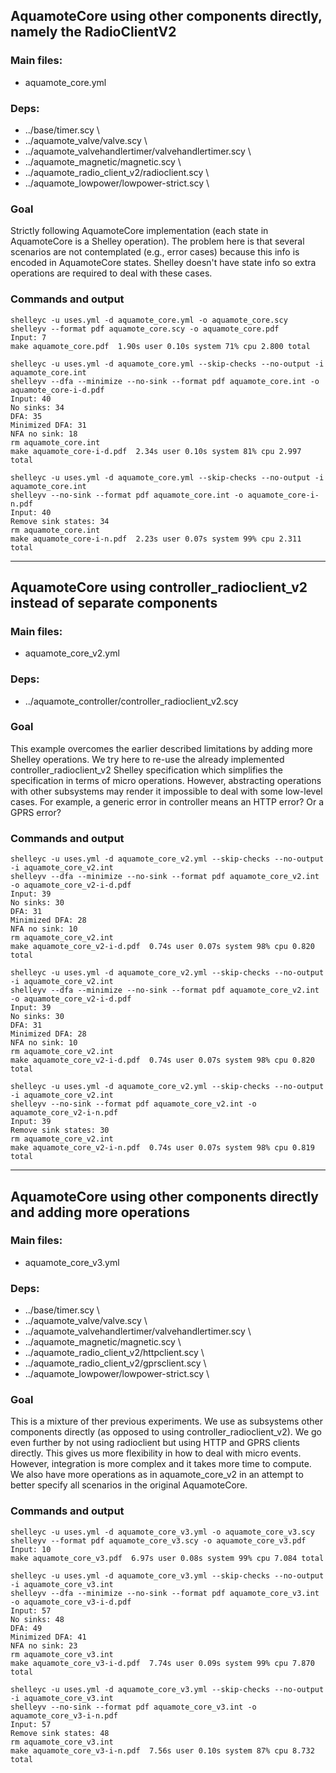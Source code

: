 ## AquamoteCore using other components directly, namely the RadioClientV2
### Main files:
- aquamote_core.yml
### Deps:
 - ../base/timer.scy \
 - ../aquamote_valve/valve.scy \
 - ../aquamote_valvehandlertimer/valvehandlertimer.scy \
 - ../aquamote_magnetic/magnetic.scy \
 - ../aquamote_radio_client_v2/radioclient.scy \
 - ../aquamote_lowpower/lowpower-strict.scy \
 
### Goal
Strictly following AquamoteCore implementation (each state in AquamoteCore is a Shelley operation).
The problem here is that several scenarios are not contemplated (e.g., error cases) because
this info is encoded in AquamoteCore states. Shelley doesn't have state info so extra
operations are required to deal with these cases.

### Commands and output

    shelleyc -u uses.yml -d aquamote_core.yml -o aquamote_core.scy
    shelleyv --format pdf aquamote_core.scy -o aquamote_core.pdf
    Input: 7
    make aquamote_core.pdf  1.90s user 0.10s system 71% cpu 2.800 total
        
    shelleyc -u uses.yml -d aquamote_core.yml --skip-checks --no-output -i aquamote_core.int
    shelleyv --dfa --minimize --no-sink --format pdf aquamote_core.int -o aquamote_core-i-d.pdf
    Input: 40
    No sinks: 34
    DFA: 35
    Minimized DFA: 31
    NFA no sink: 18
    rm aquamote_core.int
    make aquamote_core-i-d.pdf  2.34s user 0.10s system 81% cpu 2.997 total

    shelleyc -u uses.yml -d aquamote_core.yml --skip-checks --no-output -i aquamote_core.int
    shelleyv --no-sink --format pdf aquamote_core.int -o aquamote_core-i-n.pdf
    Input: 40
    Remove sink states: 34
    rm aquamote_core.int
    make aquamote_core-i-n.pdf  2.23s user 0.07s system 99% cpu 2.311 total

---

## AquamoteCore using controller_radioclient_v2 instead of separate components
### Main files:
- aquamote_core_v2.yml
### Deps:
 - ../aquamote_controller/controller_radioclient_v2.scy

### Goal
This example overcomes the earlier described limitations by adding more Shelley operations.
We try here to re-use the already implemented controller_radioclient_v2 Shelley specification
which simplifies the specification in terms of micro operations. However, abstracting operations
with other subsystems may render it impossible to deal with some low-level cases. For example, a
generic error in controller means an HTTP error? Or a GPRS error? 

### Commands and output

    shelleyc -u uses.yml -d aquamote_core_v2.yml --skip-checks --no-output -i aquamote_core_v2.int
    shelleyv --dfa --minimize --no-sink --format pdf aquamote_core_v2.int -o aquamote_core_v2-i-d.pdf
    Input: 39
    No sinks: 30
    DFA: 31
    Minimized DFA: 28
    NFA no sink: 10
    rm aquamote_core_v2.int
    make aquamote_core_v2-i-d.pdf  0.74s user 0.07s system 98% cpu 0.820 total

    shelleyc -u uses.yml -d aquamote_core_v2.yml --skip-checks --no-output -i aquamote_core_v2.int
    shelleyv --dfa --minimize --no-sink --format pdf aquamote_core_v2.int -o aquamote_core_v2-i-d.pdf
    Input: 39
    No sinks: 30
    DFA: 31
    Minimized DFA: 28
    NFA no sink: 10
    rm aquamote_core_v2.int
    make aquamote_core_v2-i-d.pdf  0.74s user 0.07s system 98% cpu 0.820 total

    shelleyc -u uses.yml -d aquamote_core_v2.yml --skip-checks --no-output -i aquamote_core_v2.int
    shelleyv --no-sink --format pdf aquamote_core_v2.int -o aquamote_core_v2-i-n.pdf
    Input: 39
    Remove sink states: 30
    rm aquamote_core_v2.int
    make aquamote_core_v2-i-n.pdf  0.74s user 0.07s system 98% cpu 0.819 total

---

## AquamoteCore using other components directly and adding more operations
### Main files:
- aquamote_core_v3.yml
### Deps:
  - ../base/timer.scy \
 - ../aquamote_valve/valve.scy \
 - ../aquamote_valvehandlertimer/valvehandlertimer.scy \
 - ../aquamote_magnetic/magnetic.scy \
 - ../aquamote_radio_client_v2/httpclient.scy \
 - ../aquamote_radio_client_v2/gprsclient.scy \
 - ../aquamote_lowpower/lowpower-strict.scy \

### Goal
This is a mixture of ther previous experiments. We use as subsystems other components directly 
(as opposed to using controller_radioclient_v2). We go even further by not using radioclient but 
using HTTP and GPRS clients directly. This gives us more flexibility in how to deal with micro events.
However, integration is more complex and it takes more time to compute. We also have more operations
as in aquamote_core_v2 in an attempt to better specify all scenarios in the original AquamoteCore.

### Commands and output

    shelleyc -u uses.yml -d aquamote_core_v3.yml -o aquamote_core_v3.scy
    shelleyv --format pdf aquamote_core_v3.scy -o aquamote_core_v3.pdf
    Input: 10
    make aquamote_core_v3.pdf  6.97s user 0.08s system 99% cpu 7.084 total

    shelleyc -u uses.yml -d aquamote_core_v3.yml --skip-checks --no-output -i aquamote_core_v3.int
    shelleyv --dfa --minimize --no-sink --format pdf aquamote_core_v3.int -o aquamote_core_v3-i-d.pdf
    Input: 57
    No sinks: 48
    DFA: 49
    Minimized DFA: 41
    NFA no sink: 23
    rm aquamote_core_v3.int
    make aquamote_core_v3-i-d.pdf  7.74s user 0.09s system 99% cpu 7.870 total

    shelleyc -u uses.yml -d aquamote_core_v3.yml --skip-checks --no-output -i aquamote_core_v3.int
    shelleyv --no-sink --format pdf aquamote_core_v3.int -o aquamote_core_v3-i-n.pdf
    Input: 57
    Remove sink states: 48
    rm aquamote_core_v3.int
    make aquamote_core_v3-i-n.pdf  7.56s user 0.10s system 87% cpu 8.732 total

